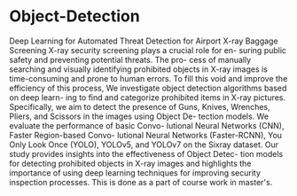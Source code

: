 # Object-Detection
Deep Learning for Automated Threat Detection for Airport X-ray Baggage Screening
X-ray security screening plays a crucial role for en-
suring public safety and preventing potential threats. The pro-
cess of manually searching and visually identifying prohibited
objects in X-ray images is time-consuming and prone to human
errors. To fill this void and improve the efficiency of this process,
We investigate object detection algorithms based on deep learn-
ing to find and categorize prohibited items in X-ray pictures.
Specifically, we aim to detect the presence of Guns, Knives,
Wrenches, Pliers, and Scissors in the images using Object De-
tection models. We evaluate the performance of basic Convo-
lutional Neural Networks (CNN), Faster Region-based Convo-
lutional Neural Networks (Faster-RCNN), You Only Look Once
(YOLO), YOLOv5, and YOLOv7 on the Sixray dataset. Our
study provides insights into the effectiveness of Object Detec-
tion models for detecting prohibited objects in X-ray images and
highlights the importance of using deep learning techniques for
improving security inspection processes. This is done as a part of course work in master's.
